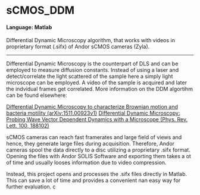 # sCMOS_DDM
#### Language: Matlab
Differential Dynamic Microscopy algorithm, that works with videos in proprietary format (.sifx) of Andor sCMOS cameras (Zyla).

---
Differential Dynamic Microscopy is the counterpart of DLS and can be employed to measure diffusion constants. Instead of using a laser and detect/correlate the light scattered of the sample here a simply light microscope can be employed. A video of the sample is acquired and later the indvidual frames get correlated. More information on the DDM algortihm can be found elsewhere:

[Differential Dynamic Microscopy to characterize Brownian motion and bacteria motility (arXiv:1511.00923v1)](https://arxiv.org/abs/1511.00923v1)
[Differential Dynamic Microscopy: Probing Wave Vector Dependent Dynamics with a Microscope (Phys. Rev. Lett. 100, 188102)](https://journals.aps.org/prl/abstract/10.1103/PhysRevLett.100.188102)


sCMOS cameras can reach fast framerates and large field of views and hence, they generate large files during acquisition. Therefore, Andor cameras spool the data directly to a disc utilizing a proprietary .sifx format. Opening the files with Andor SOLIS Software and exporting them takes a ot of time and usually looses information due to video compression.

Instead, this project opens and processes the .sifx files directly in Matlab. This can save a lot of time and provides a convenient nan easy way for further evaluation.
c
